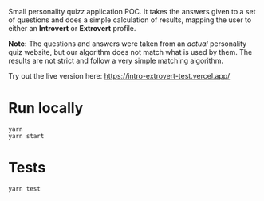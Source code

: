 
Small personality quizz application POC.
It takes the answers given to a set of questions and does a simple calculation of results, mapping the user to either an **Introvert** or **Extrovert** profile.

**Note:** The questions and answers were taken from an *actual* personality quiz website, but our algorithm does not match what is used by them. 
The results are not strict and follow a very simple matching algorithm. 

Try out the live version here: 
https://intro-extrovert-test.vercel.app/

# Run locally

`yarn`\
`yarn start`

# Tests
`yarn test`
